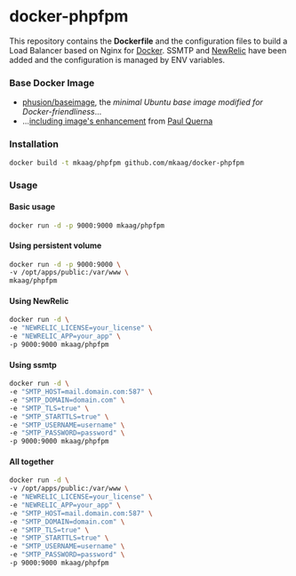 docker-phpfpm
=============

This repository contains the **Dockerfile** and the configuration files to build a Load Balancer based on Nginx for [Docker](https://www.docker.com/).
SSMTP and [NewRelic](https://newrelic.com) have been added and the configuration is managed by ENV variables.

### Base Docker Image

* [phusion/baseimage](https://github.com/phusion/baseimage-docker), the *minimal Ubuntu base image modified for Docker-friendliness*...
* ...[including image's enhancement](https://github.com/racker/docker-ubuntu-with-updates) from [Paul Querna](https://journal.paul.querna.org/articles/2013/10/15/docker-ubuntu-on-rackspace/)

### Installation

```bash
docker build -t mkaag/phpfpm github.com/mkaag/docker-phpfpm
```

### Usage

#### Basic usage

```bash
docker run -d -p 9000:9000 mkaag/phpfpm
```

#### Using persistent volume

```bash
docker run -d -p 9000:9000 \
-v /opt/apps/public:/var/www \
mkaag/phpfpm
```

#### Using NewRelic

```bash
docker run -d \
-e "NEWRELIC_LICENSE=your_license" \
-e "NEWRELIC_APP=your_app" \
-p 9000:9000 mkaag/phpfpm
```

#### Using ssmtp

```bash
docker run -d \
-e "SMTP_HOST=mail.domain.com:587" \
-e "SMTP_DOMAIN=domain.com" \
-e "SMTP_TLS=true" \
-e "SMTP_STARTTLS=true" \
-e "SMTP_USERNAME=username" \
-e "SMTP_PASSWORD=password" \
-p 9000:9000 mkaag/phpfpm
```

#### All together

```bash
docker run -d \
-v /opt/apps/public:/var/www \
-e "NEWRELIC_LICENSE=your_license" \
-e "NEWRELIC_APP=your_app" \
-e "SMTP_HOST=mail.domain.com:587" \
-e "SMTP_DOMAIN=domain.com" \
-e "SMTP_TLS=true" \
-e "SMTP_STARTTLS=true" \
-e "SMTP_USERNAME=username" \
-e "SMTP_PASSWORD=password" \
-p 9000:9000 mkaag/phpfpm
```

